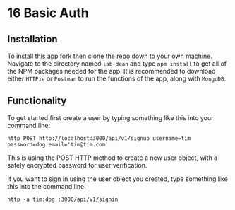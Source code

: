 # 16 Basic Auth

## Installation
To install this app fork then clone the repo down to your own machine. Navigate to the directory named ```lab-dean``` and type ```npm install``` to get all of the NPM packages needed for the app. It is recommended to download either ```HTTPie``` or ```Postman``` to run the functions of the app, along with ```MongoDB```.

## Functionality
To get started first create a user by typing something like this into your command line:

```http POST http://localhost:3000/api/v1/signup username=tim password=dog email='tim@tim.com'```

This is using the POST HTTP method to create a new user object, with a safely encrypted password for user verification. 

If you want to sign in using the user object you created, type something like this into the command line:

```http -a tim:dog :3000/api/v1/signin```